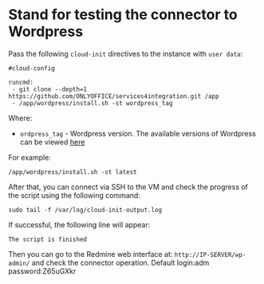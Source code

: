 # Stand for testing the connector to Wordpress

Pass the following `cloud-init` directives to the instance with `user data`:
```
#cloud-config

runcmd:
 - git clone --depth=1 https://github.com/ONLYOFFICE/services4integration.git /app
 - /app/wordpress/install.sh -st wordpress_tag
```

Where:
 - `ordpress_tag` - Wordpress version. The available versions of Wordpress can be viewed [here](https://hub.docker.com/_/wordpress?tab=tags)

For example:
```
/app/wordpress/install.sh -st latest
```

After that, you can connect via SSH to the VM and check the progress of the script using the following command:
```
sudo tail -f /var/log/cloud-init-output.log
```

If successful, the following line will appear:
``` 
The script is finished
```
Then you can go to the Redmine web interface at: `http://IP-SERVER/wp-admin/` and check the connector operation. Default login:adm password:Z65uGXkr

